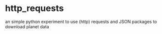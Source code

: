 # http_requests

an simple python experiment to use (http) requests and JSON packages to download planet data

